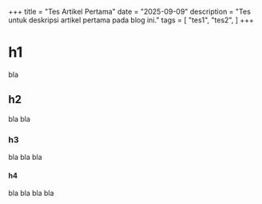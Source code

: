 +++
title = "Tes Artikel Pertama"
date = "2025-09-09"
description = "Tes untuk deskripsi artikel pertama pada blog ini."
tags = [
    "tes1",
    "tes2",
]
+++

# h1
bla

## h2
bla bla

### h3
bla bla bla

#### h4
bla bla bla bla
